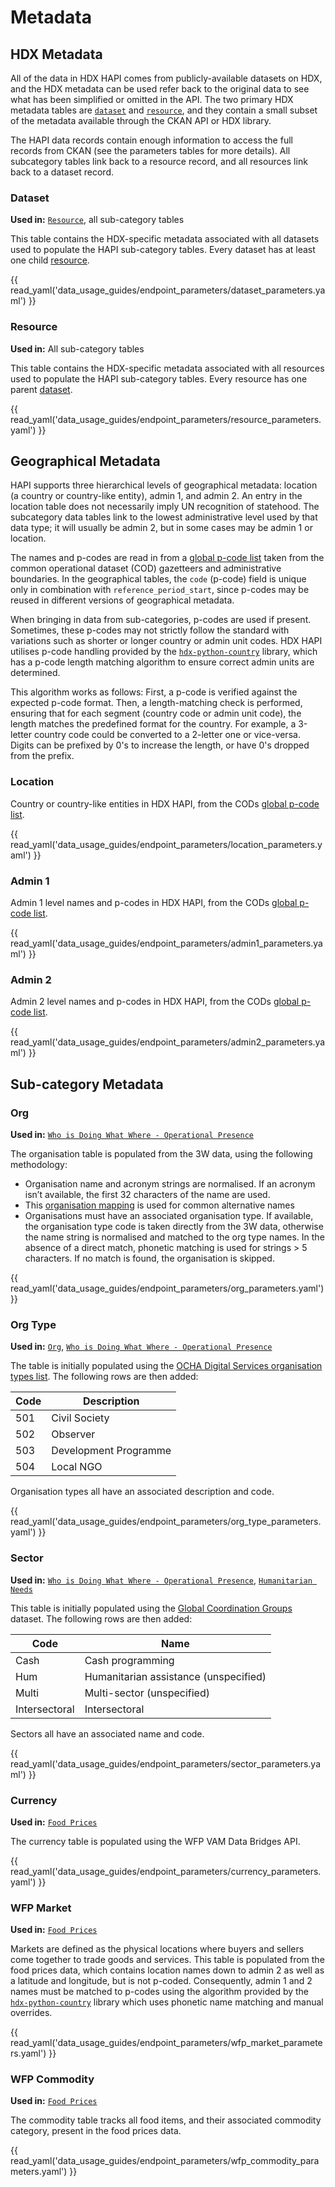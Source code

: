# Metadata

## HDX Metadata

All of the data in HDX HAPI comes from publicly-available datasets on HDX, and
the HDX metadata can be used refer back to the original data to see what
has been simplified or omitted in the API.
The two primary HDX metadata tables are
[`dataset`](metadata.md#dataset) and [`resource`](metadata.md#resource), and they
contain a small subset of the metadata available through the CKAN API or
HDX library.

The HAPI data records contain enough information to access the full records
from CKAN (see the parameters tables for more details).
All subcategory tables link back to a resource record, and all resources link
back to a dataset record.

### Dataset <a id="dataset"></a>

**Used in:** [`Resource`](metadata.md#resource), all sub-category tables

This table contains the HDX-specific metadata associated with all datasets
used to populate the HAPI sub-category tables. Every dataset has at least
one child [resource](metadata.md#resource).

{{ read_yaml('data_usage_guides/endpoint_parameters/dataset_parameters.yaml') }}

### Resource <a id="resource"></a>

**Used in:** All sub-category tables

This table contains the HDX-specific metadata associated with all resources
used to populate the HAPI sub-category tables. Every resource has one
parent [dataset](metadata.md#dataset).

{{ read_yaml('data_usage_guides/endpoint_parameters/resource_parameters.yaml') }}

## Geographical Metadata

HAPI supports three hierarchical levels of geographical metadata:
location (a country or country-like entity), admin 1, and admin 2.  An entry in
the location table does not necessarily imply UN recognition of statehood.
The subcategory data tables link to the lowest administrative level used by
that data type; it will usually be admin 2, but in some cases may be admin 1 or
location.

The names and p-codes are read in from a [global p-code list](https://data.humdata.org/dataset/global-pcodes)
taken from the common operational dataset (COD) gazetteers and administrative
boundaries.
In the geographical tables, the `code` (p-code) field is unique only in
combination with `reference_period_start`,
since p-codes may be reused in different versions of geographical metadata.

 When bringing in data from sub-categories, p-codes are used if
present. Sometimes, these p-codes may not strictly follow the standard with
variations such as shorter or longer country or admin unit codes.
HDX HAPI utilises p-code handling provided by the
[`hdx-python-country`](https://hdx-python-country.readthedocs.io/en/latest/)
library, which has a p-code length matching algorithm to
ensure correct admin units are determined.

This algorithm works as follows: First, a p-code is verified against the
expected p-code format. Then, a length-matching check is performed,
ensuring that for each segment (country code or admin unit code),
the length matches the predefined format for the country. For example,
a 3-letter country code could be converted to a 2-letter one or vice-versa.
Digits can be prefixed by 0's to increase the length, or have 0's dropped
from the prefix.

### Location <a id="location"></a>

Country or country-like entities in HDX HAPI, from the CODs
[global p-code list](https://data.humdata.org/dataset/global-pcodes).

{{ read_yaml('data_usage_guides/endpoint_parameters/location_parameters.yaml') }}

### Admin 1  <a id="admin1"></a>

Admin 1 level names and p-codes in HDX HAPI, from the CODs
[global p-code list](https://data.humdata.org/dataset/global-pcodes).

{{ read_yaml('data_usage_guides/endpoint_parameters/admin1_parameters.yaml') }}

### Admin 2 <a id="admin2"></a>

Admin 2 level names and p-codes in HDX HAPI, from the CODs
[global p-code list](https://data.humdata.org/dataset/global-pcodes).

{{ read_yaml('data_usage_guides/endpoint_parameters/admin2_parameters.yaml') }}

## Sub-category Metadata

### Org <a id="org"></a>

**Used in:**
[`Who is Doing What Where - Operational Presence`](coordination_and_context.md#operational-presence)

The organisation table is populated from the 3W data, using the following
methodology:

* Organisation name and acronym strings are normalised. If an acronym isn’t
  available, the first 32 characters of the name are used.
* This [organisation mapping](https://docs.google.com/spreadsheets/d/e/2PACX-1vSfBWvSu3fKA743VvHtgf-pIGkYH7zhy-NP7DZgEV9_a6YU7vtCeWhbLM56aUL1iIfrfv5UBvvjVt7B/pub?gid=1040329566&single=true&output=csv)
  is used for common alternative names
* Organisations must have an associated organisation type. If available, the
  organisation type code is taken directly from the 3W data, otherwise the name
  string is normalised and matched to the org type names. In the absence of a
  direct match, phonetic matching is used for strings > 5 characters. If no
  match is found, the organisation is skipped.

{{ read_yaml('data_usage_guides/endpoint_parameters/org_parameters.yaml') }}

### Org Type <a id="org-type"></a>

**Used in:**
[`Org`](metadata.md#org),
[`Who is Doing What Where - Operational Presence`](coordination_and_context.md#operational-presence)

The table is initially populated using the
[OCHA Digital Services organisation types list](https://data.humdata.org/dataset/organization-types-beta).
The following rows are then added:

| Code | Description            |
|------|------------------------|
| 501  | Civil Society          |
| 502  | Observer               |
| 503  | Development Programme  |
| 504  | Local NGO              |

Organisation types all have an associated description and code.

{{ read_yaml('data_usage_guides/endpoint_parameters/org_type_parameters.yaml') }}

### Sector <a id=sector></a>

**Used in:**
[`Who is Doing What Where - Operational Presence`](coordination_and_context.md#operational-presence),
[`Humanitarian Needs`](affected_people.md#humanitarian-needs)

This table is initially populated using the
[Global Coordination Groups](https://data.humdata.org/dataset/global-coordination-groups-beta?)
dataset. The following rows are then added:

| Code        | Name                                |
|-------------|-------------------------------------|
| Cash        | Cash programming                    |
| Hum         | Humanitarian assistance (unspecified)|
| Multi       | Multi-sector (unspecified)          |
| Intersectoral| Intersectoral                      |

Sectors all have an associated name and code.

{{ read_yaml('data_usage_guides/endpoint_parameters/sector_parameters.yaml') }}

### Currency <a id="currency"></a>

**Used in:**
[`Food Prices`](food_security_and_nutrition.md#food-price)

The currency table is populated using the WFP VAM Data Bridges API.

{{ read_yaml('data_usage_guides/endpoint_parameters/currency_parameters.yaml') }}

### WFP Market <a id="wfp-market"></a>

**Used in:**
[`Food Prices`](food_security_and_nutrition.md#food-price)

Markets are defined as the physical locations where buyers and sellers
come together to trade goods and services.
This table is populated from the food prices data, which contains location
names down to admin 2 as well as
a latitude and longitude, but is not p-coded. Consequently, admin 1 and 2
names must be matched to p-codes using the algorithm provided by the
[`hdx-python-country`](https://hdx-python-country.readthedocs.io/en/latest/)
library which uses phonetic name matching and
manual overrides.

{{ read_yaml('data_usage_guides/endpoint_parameters/wfp_market_parameters.yaml') }}

### WFP Commodity <a id="wfp-commodity"></a>

**Used in:**
[`Food Prices`](food_security_and_nutrition.md#food-price)

The commodity table tracks all food items, and their associated
commodity category, present in the food prices data.

{{ read_yaml('data_usage_guides/endpoint_parameters/wfp_commodity_parameters.yaml') }}
